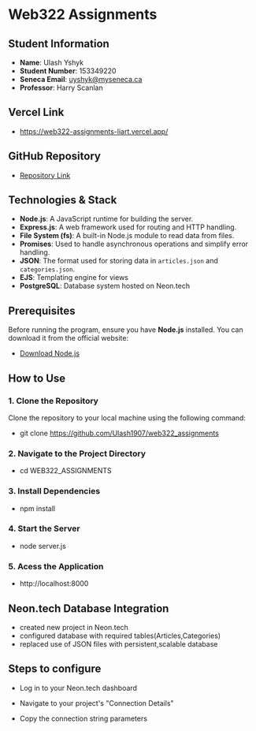 # Web322 Assignments

## Student Information

- **Name**: Ulash Yshyk
- **Student Number**: 153349220
- **Seneca Email**: [uyshyk@myseneca.ca](mailto:uyshyk@myseneca.ca)
- **Professor**: Harry Scanlan

## Vercel Link
- https://web322-assignments-liart.vercel.app/

## GitHub Repository

- [Repository Link](https://github.com/Ulash1907/web322_assignments.git)

## Technologies & Stack

- **Node.js**: A JavaScript runtime for building the server.
- **Express.js**: A web framework used for routing and HTTP handling.
- **File System (fs)**: A built-in Node.js module to read data from files.
- **Promises**: Used to handle asynchronous operations and simplify error handling.
- **JSON**: The format used for storing data in `articles.json` and `categories.json`.
- **EJS**: Templating engine for views
- **PostgreSQL**: Database system hosted on Neon.tech
## Prerequisites

Before running the program, ensure you have **Node.js** installed. You can download it from the official website:

- [Download Node.js](https://nodejs.org/)

## How to Use

### 1. Clone the Repository

Clone the repository to your local machine using the following command:

- git clone https://github.com/Ulash1907/web322_assignments

### 2. Navigate to the Project Directory
- cd WEB322_ASSIGNMENTS

### 3. Install Dependencies
- npm install

### 4. Start the Server
- node server.js

### 5. Acess the Application
- http://localhost:8000

## Neon.tech Database Integration
- created new project in Neon.tech
- configured database with required tables(Articles,Categories)
- replaced use of JSON files with persistent,scalable database
## Steps to configure
- Log in to your Neon.tech dashboard

- Navigate to your project's "Connection Details"

- Copy the connection string parameters
